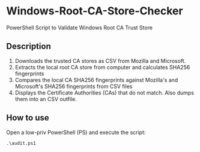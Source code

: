 # Windows-Root-CA-Store-Checker
PowerShell Script to Validate Windows Root CA Trust Store

## Description

1. Downloads the trusted CA stores as CSV from Mozilla and Microsoft.
2. Extracts the local root CA store from computer and calculates SHA256 fingerprints
3. Compares the local CA SHA256 fingerprints against Mozilla's and Microsoft's SHA256 fingerprints from CSV files
4. Displays the Certificate Authorities (CAs) that do not match. Also dumps them into an CSV outfile.

## How to use

Open a low-priv PowerShell (PS) and execute the script:

````
.\audit.ps1
````
